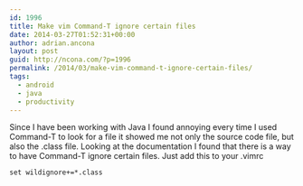 ```yaml
---
id: 1996
title: Make vim Command-T ignore certain files
date: 2014-03-27T01:52:31+00:00
author: adrian.ancona
layout: post
guid: http://ncona.com/?p=1996
permalink: /2014/03/make-vim-command-t-ignore-certain-files/
tags:
  - android
  - java
  - productivity
---
```

Since I have been working with Java I found annoying every time I used Command-T to look for a file it showed me not only the source code file, but also the .class file. Looking at the documentation I found that there is a way to have Command-T ignore certain files. Just add this to your .vimrc

```
set wildignore+=*.class
```

<!--more-->
